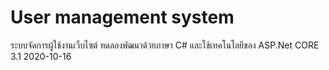 # User management system
ระบบจัดการผู้ใช้งานเว็บไซต์ ทดลองพัฒนาด้วยภาษา C# และใช้เทคโนโลยีของ ASP.Net CORE 3.1 
2020-10-16

